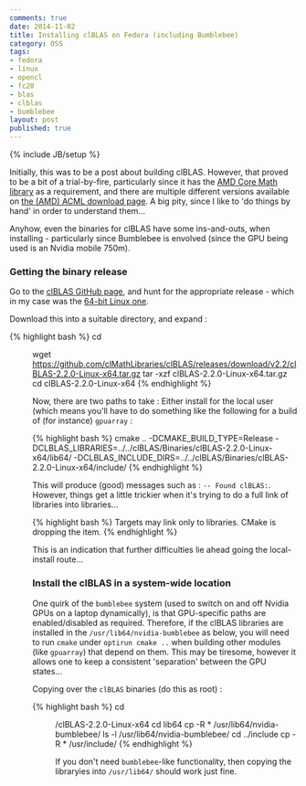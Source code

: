 ```yaml
---
comments: true
date: 2014-11-02
title: Installing clBLAS on Fedora (including Bumblebee)
category: OSS
tags:
- fedora
- linux
- opencl
- fc20
- blas
- clblas
- bumblebee
layout: post
published: true
---
```

{% include JB/setup %}

Initially, this was to be a post about building clBLAS.  However, that proved to be a bit of a trial-by-fire, particularly since it has the [AMD Core Math library](http://en.wikipedia.org/wiki/AMD_Core_Math_Library) as a requirement, and there are multiple different versions available on [the (AMD) ACML download page](http://developer.amd.com/tools-and-sdks/cpu-development/amd-core-math-library-acml/acml-downloads-resources/).  A big pity, since I like to 'do things by hand' in order to understand them...

Anyhow, even the binaries for clBLAS have some ins-and-outs, when installing - particularly since Bumblebee is envolved (since the GPU being used is an Nvidia mobile 750m).

### Getting the binary release

Go to the [clBLAS GitHub page](https://github.com/clMathLibraries/clBLAS), and hunt for the appropriate release - which in my case was the [64-bit Linux one](https://github.com/clMathLibraries/clBLAS/releases/download/v2.2/clBLAS-2.2.0-Linux-x64.tar.gz).

Download this into a suitable directory, and expand :

{% highlight bash %}
cd <dir>
wget https://github.com/clMathLibraries/clBLAS/releases/download/v2.2/clBLAS-2.2.0-Linux-x64.tar.gz
tar -xzf clBLAS-2.2.0-Linux-x64.tar.gz
cd clBLAS-2.2.0-Linux-x64
{% endhighlight %}

Now, there are two paths to take : Either install for the local user (which means you'll have to do something like the following for a build of (for instance) ```gpuarray``` :

{% highlight bash %}
cmake .. -DCMAKE_BUILD_TYPE=Release -DCLBLAS_LIBRARIES=../../clBLAS/Binaries/clBLAS-2.2.0-Linux-x64/lib64/ -DCLBLAS_INCLUDE_DIRS=../../clBLAS/Binaries/clBLAS-2.2.0-Linux-x64/include/
{% endhighlight %}

This will produce (good) messages such as : ```-- Found clBLAS:```.  However, things get a little trickier when it's trying to do a full link of libraries into libraries...

{% highlight bash %}
Targets may link only to libraries.  CMake is dropping the item.
{% endhighlight %}

This is an indication that further difficulties lie ahead going the local-install route...


### Install the clBLAS in a system-wide location

One quirk of the ```bumblebee``` system (used to switch on and off Nvidia GPUs on a laptop dynamically), is that GPU-specific paths are enabled/disabled as required.  Therefore, if the clBLAS libraries are installed in the ```/usr/lib64/nvidia-bumblebee``` as below, you will need to run ```cmake``` under ```optirun cmake ..``` when building other modules (like ```gpuarray```) that depend on them.  This may be tiresome, however it allows one to keep a consistent 'separation' between the GPU states...

Copying over the ```clBLAS``` binaries (do this as root) : 

{% highlight bash %}
cd <dir>/clBLAS-2.2.0-Linux-x64
cd lib64
cp -R * /usr/lib64/nvidia-bumblebee/
ls -l /usr/lib64/nvidia-bumblebee/
cd ../include
cp -R * /usr/include/
{% endhighlight %}

If you don't need ```bumblebee```-like functionality, then copying the libraryies into ```/usr/lib64/``` should work just fine.
